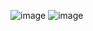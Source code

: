 ![image](https://github.com/Codermex-freelance/GastoSemanal/assets/143505447/fa64c404-6e3e-442d-a992-dd9098d2c4c3)
![image](https://github.com/Codermex-freelance/GastoSemanal/assets/143505447/83ef2253-56f4-449d-a4cc-5ecaff93b2a0)
